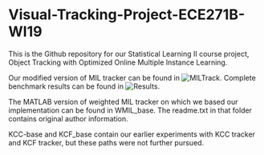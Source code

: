﻿# Visual-Tracking-Project-ECE271B-WI19

This is the Github repository for our Statistical Learning II course project, Object Tracking with Optimized Online Multiple Instance Learning. 

Our modified version of MIL tracker can be found in ![MILTrack](/MILTrack). Complete benchmark results can be found in ![Results](/MILTrack/Combined_fig). 

The MATLAB version of weighted MIL tracker on which we based our implementation can be found in WMIL_base. The readme.txt in that folder contains original author information. 

KCC-base and KCF_base contain our earlier experiments with KCC tracker and KCF tracker, but these paths were not further pursued. 
